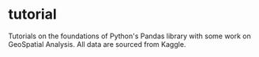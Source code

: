 # tutorial
Tutorials on the foundations of Python's Pandas library with some work on GeoSpatial Analysis.
All data are sourced from Kaggle.
